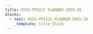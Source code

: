 ```yaml
---
title: USGS-PPSIJC PLANNER 2025-26
blocks:
  - text: USGS-PPSIJC PLANNER 2025-26
    _template: title_block
---
```


